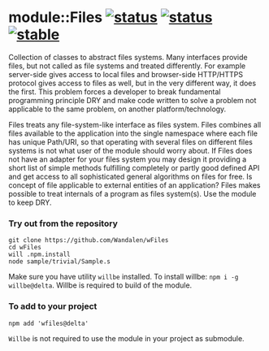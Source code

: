 # module::Files [![status](https://img.shields.io/circleci/build/github/Wandalen/wFiles?label=Test&logo=Test)](https://circleci.com/gh/Wandalen/wFiles) [![status](https://github.com/Wandalen/wFiles/workflows/publish/badge.svg)](https://github.com/Wandalen/wFiles/actions?query=workflow%3Apublish) [![stable](https://img.shields.io/badge/stability-stable-brightgreen.svg)](https://github.com/emersion/stability-badges#stable)

Collection of classes to abstract files systems. Many interfaces provide files, but not called as file systems and treated differently. For example server-side gives access to local files and browser-side HTTP/HTTPS protocol gives access to files as well, but in the very different way, it does the first. This problem forces a developer to break fundamental programming principle DRY and make code written to solve a problem not applicable to the same problem, on another platform/technology.

Files treats any file-system-like interface as files system. Files combines all files available to the application into the single namespace where each file has unique Path/URI, so that operating with several files on different files systems is not what user of the module should worry about. If Files does not have an adapter for your files system you may design it providing a short list of simple methods fulfilling completely or partly good defined API and get access to all sophisticated general algorithms on files for free. Is concept of file applicable to external entities of an application? Files makes possible to treat internals of a program as files system(s). Use the module to keep DRY.

### Try out from the repository

```
git clone https://github.com/Wandalen/wFiles
cd wFiles
will .npm.install
node sample/trivial/Sample.s
```

Make sure you have utility `willbe` installed. To install willbe: `npm i -g willbe@delta`. Willbe is required to build of the module.

### To add to your project
```
npm add 'wfiles@delta'
```

`Willbe` is not required to use the module in your project as submodule.
